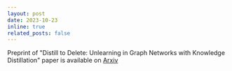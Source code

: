 ```yaml
---
layout: post
date: 2023-10-23
inline: true
related_posts: false
---
```


Preprint of "Distill to Delete: Unlearning in Graph Networks with Knowledge Distillation" paper is available on <a href="https://arxiv.org/abs/2309.16173" target="_blank">Arxiv</a>
